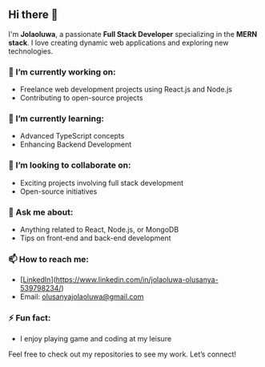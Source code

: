 ## Hi there 👋

I'm **Jolaoluwa**, a passionate **Full Stack Developer** specializing in the **MERN stack**. I love creating dynamic web applications and exploring new technologies.

### 🔭 I’m currently working on:
- Freelance web development projects using React.js and Node.js
- Contributing to open-source projects

### 🌱 I’m currently learning:
- Advanced TypeScript concepts
- Enhancing Backend Development

### 👯 I’m looking to collaborate on:
- Exciting projects involving full stack development 
- Open-source initiatives

### 💬 Ask me about:
- Anything related to React, Node.js, or MongoDB
- Tips on front-end and back-end development

### 📫 How to reach me:
- [[LinkedIn](your-linkedin-profile-link)](https://www.linkedin.com/in/jolaoluwa-olusanya-539798234/)
- Email: olusanyajolaoluwa@gmail.com


### ⚡ Fun fact:
- I enjoy playing game and coding at my leisure

Feel free to check out my repositories to see my work. Let’s connect!
